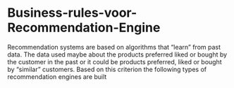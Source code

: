 # Business-rules-voor-Recommendation-Engine
Recommendation systems are based on algorithms that “learn” from past data. The data used maybe about the products preferred liked or bought by the customer in the past or it could be products preferred, liked or bought by “similar” customers. Based on this criterion the following types of recommendation engines are built
